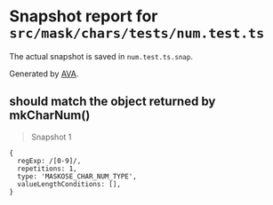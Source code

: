 # Snapshot report for `src/mask/chars/tests/num.test.ts`

The actual snapshot is saved in `num.test.ts.snap`.

Generated by [AVA](https://ava.li).

## should match the object returned by mkCharNum()

> Snapshot 1

    {
      regExp: /[0-9]/,
      repetitions: 1,
      type: 'MASKOSE_CHAR_NUM_TYPE',
      valueLengthConditions: [],
    }
